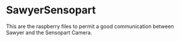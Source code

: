# SawyerSensopart
This are the raspberry files to permit a good communication between Sawyer and the Sensopart Camera. 

